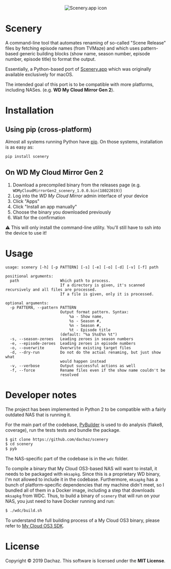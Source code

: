 <span style="display:block;text-align:center">![Scenery.app icon](https://apps.dachaz.net/IMG/scenery/Scenery.png)</span>

# Scenery

A command-line tool that automates renaming of so-called "Scene Release" files by fetching episode names (from TVMaze) and which uses pattern-based generic building blocks (show name, season number, episode number, episode title) to format the output.

Essentially, a Python-based port of [Scenery.app](http://apps.dachaz.net/scenery/) which was originally available exclusively for macOS.

The intended goal of this port is to be compatible with more platforms, including NASes. (e.g. **WD My Cloud Mirror Gen 2**).

# Installation

## Using pip (cross-platform)

Almost all systems running Python have [pip](https://pip.pypa.io/). On those systems, installation is as easy as:

```bash
pip install scenery
```

## On WD My Cloud Mirror Gen 2

1. Download a precompiled binary from the releases page (e.g. `WDMyCloudMirrorGen2_scenery_1.0.0.bin(18022019)`)
1. Log into the _WD My Cloud Mirror_ admin interface of your device
1. Click "Apps"
1. Click "Install an app manually"
1. Choose the binary you downloaded previously
1. Wait for the confirmation

⚠️ This will only install the command-line utility. You'll still have to ssh into the device to use it!

# Usage
```
usage: scenery [-h] [-p PATTERN] [-s] [-e] [-o] [-d] [-v] [-f] path

positional arguments:
  path                  Which path to process.
                        If a directory is given, it's scanned recursively and all files are processed.
                        If a file is given, only it is processed.

optional arguments:
  -p PATTERN, --pattern PATTERN
                        Output format pattern. Syntax:
                            %a - Show name,
                            %s - Season #,
                            %n - Season #,
                            %t - Episode title
                        (default: "%a S%sE%n %t")
  -s, --season-zeroes   Leading zeroes in season numbers
  -e, --episode-zeroes  Leading zeroes in episode numbers
  -o, --overwrite       Overwrite existing target files
  -d, --dry-run         Do not do the actual renaming, but just show what
                        would happen instead
  -v, --verbose         Output successful actions as well
  -f, --force           Rename files even if the show name couldn't be
                        resolved
```

# Developer notes

The project has been implemented in Python 2 to be compatible with a fairly outdated NAS that is running it.

For the main part of the codebase, [PyBuilder](http://pybuilder.github.io) is used to do analysis (flake8, coverage), run the tests tests and bundle the package.

```bash
$ git clone https://github.com/dachaz/scenery
$ cd scenery
$ pyb
```

The NAS-specific part of the codebase is in the `wdc` folder.

To compile a binary that My Cloud OS3-based NAS will want to install, it needs to be packaged with `mksapkg`. Since this is a proprietary WD binary, I'm not allowed to include it in the codebase. Furthermore, `mksapkg` has a bunch of platform-specific dependencies that my machine didn't meet, so I bundled all of them in a Docker image, including a step that downloads `mksapkg` from WDC. Thus, to build a binary of `scenery` that will run on your NAS, you just need to have Docker running and run:

```bash
$ ./wdc/build.sh
```

To understand the full building process of a My Cloud OS3 binary, please refer to [My Cloud OS3 SDK](https://developer.westerndigital.com/develop/wd/sdk.html).

# License

Copyright © 2019 Dachaz. This software is licensed under the **MIT License**.
